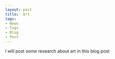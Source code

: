 ```yaml
---
layout: post
title:  Art
tags:
- News
- Tags
- Blog
- Post
---
```


I will post some research about art in this blog post